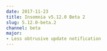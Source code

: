 ```yaml
---
date: 2017-11-23
title: Insomnia v5.12.0 Beta 2
slug: 5.12.0-beta.2
channel: beta
major:
- Less obtrusive update notification
---
```

